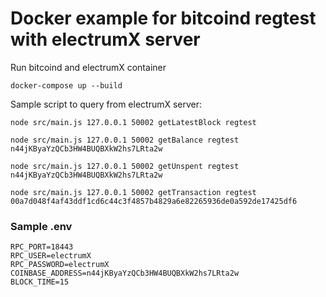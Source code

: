 # Docker example for bitcoind regtest with electrumX server

Run bitcoind and electrumX container

```
docker-compose up --build
```

Sample script to query from electrumX server:

```
node src/main.js 127.0.0.1 50002 getLatestBlock regtest

node src/main.js 127.0.0.1 50002 getBalance regtest n44jKByaYzQCb3HW4BUQBXkW2hs7LRta2w

node src/main.js 127.0.0.1 50002 getUnspent regtest n44jKByaYzQCb3HW4BUQBXkW2hs7LRta2w

node src/main.js 127.0.0.1 50002 getTransaction regtest 00a7d048f4af43ddf1cd6c44c3f4857b4829a6e82265936de0a592de17425df6
```

### Sample .env

```
RPC_PORT=18443
RPC_USER=electrumX
RPC_PASSWORD=electrumX
COINBASE_ADDRESS=n44jKByaYzQCb3HW4BUQBXkW2hs7LRta2w
BLOCK_TIME=15
```
